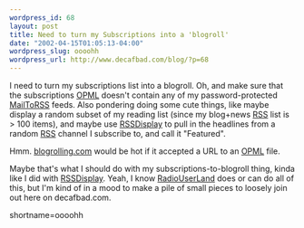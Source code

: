 ```yaml
--- 
wordpress_id: 68
layout: post
title: Need to turn my Subscriptions into a 'blogroll'
date: "2002-04-15T01:05:13-04:00"
wordpress_slug: oooohh
wordpress_url: http://www.decafbad.com/blog/?p=68
---
```

<p>I need to turn my subscriptions list into a blogroll.  Oh, and make sure that the subscriptions <a href="http://www.decafbad.com/twiki/bin/view/Main/OPML">OPML</a> doesn't contain any of my password-protected <a href="http://www.decafbad.com/twiki/bin/view/Main/MailToRSS">MailToRSS</a> feeds.  Also pondering doing some cute things, like maybe display a random subset of my reading list (since my blog+news <a href="http://www.decafbad.com/twiki/bin/view/Main/RSS">RSS</a> list is > 100 items), and maybe use <a href="http://www.decafbad.com/twiki/bin/view/Main/RssDisplay">RSSDisplay</a> to pull in the headlines from a random <a href="http://www.decafbad.com/twiki/bin/view/Main/RSS">RSS</a> channel I subscribe to, and call it "Featured".</p>
<p>Hmm.  <a href="http://www.blogrolling.com">blogrolling.com</a> would be hot if it accepted a URL to an <a href="http://www.decafbad.com/twiki/bin/view/Main/OPML">OPML</a> file.</p>
<p>Maybe that's what I should do with my subscriptions-to-blogroll thing, kinda like I did with <a href="http://www.decafbad.com/twiki/bin/view/Main/RssDisplay">RSSDisplay</a>.  Yeah, I know <a href="http://www.decafbad.com/twiki/bin/view/Main/RadioUserLand">RadioUserLand</a> does or can do all of this, but I'm kind of in a mood to make a pile of small pieces to loosely join out here on decafbad.com.</p>
<!--more-->
shortname=oooohh
